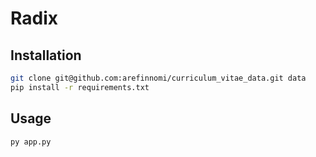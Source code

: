 # Radix

## Installation

```bash
git clone git@github.com:arefinnomi/curriculum_vitae_data.git data
pip install -r requirements.txt
```

## Usage

```bash
py app.py
```